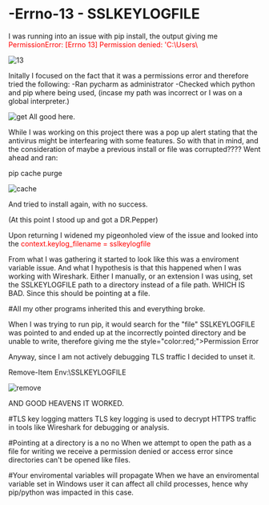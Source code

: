 # -Errno-13 - SSLKEYLOGFILE

I was running into an issue with pip install, the output giving me <span style="color:red;">PermissionError: [Errno 13] Permission denied: 'C:\\Users\\</span>


![13](https://github.com/user-attachments/assets/207e4daf-d501-4788-be9e-f5413e48aa6b)


Initally I focused on the fact that it was a permissions error and therefore tried the following:
-Ran pycharm as administrator 
-Checked which python and pip where being used, (incase my path was incorrect or I was on a global interpreter.)


![get](https://github.com/user-attachments/assets/62eab7bb-a412-4c7a-9fc4-05cef92882bc)
All good here.


While I was working on this project there was a pop up alert stating that the antivirus might be interfearing with some features.
So with that in mind, and the consideration of maybe a previous install or file was corrupted???? Went ahead and ran:


  pip cache purge


![cache](https://github.com/user-attachments/assets/349be981-0a17-4de9-a22b-751556a2b717)


And tried to install again, with no success. 

(At this point I stood up and got a DR.Pepper)

Upon returning I widened my pigeonholed view of the issue and looked into the <span style="color:red;">context.keylog_filename = sslkeylogfile</span>

From what I was gathering it started to look like this was a enviroment variable issue. And what I hypothesis is that this happened when I was working with Wireshark. Either I manually, or an extension I was using, set the SSLKEYLOGFILE path to a directory instead of a file path. WHICH IS BAD. Since this should be pointing at a file. 


#All my other programs inherited this and everything broke.

When I was trying to run pip, it would search for the "file" SSLKEYLOGFILE was pointed to and ended up at the incorrectly pointed directory and be unable to write, therefore giving me the style="color:red;">Permission Error</span>

Anyway, since I am not actively debugging TLS traffic I decided to unset it. 

 Remove-Item Env:\SSLKEYLOGFILE

![remove](https://github.com/user-attachments/assets/60eef612-abbb-4a19-9485-dd165863dac5)

AND GOOD HEAVENS IT WORKED. 


#TLS key logging matters
TLS key logging is used to decrypt HTTPS traffic in tools like Wireshark for debugging or analysis.

#Pointing at a directory is a no no
When we attempt to open the path as a file for writing we receive a permission denied or access error since directories can't be opened like files. 

#Your enviromental variables will propagate
When we have an enviromental variable set in Windows user it can affect all child processes, hence why pip/python was impacted in this case.

